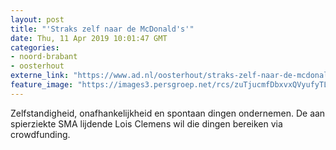 ```yaml
---
layout: post
title: "'Straks zelf naar de McDonald's'"
date: Thu, 11 Apr 2019 10:01:47 GMT
categories: 
- noord-brabant 
- oosterhout 
externe_link: "https://www.ad.nl/oosterhout/straks-zelf-naar-de-mcdonald-s~a2453b49/"
feature_image: "https://images3.persgroep.net/rcs/zuTjucmfDbxvxQVyufyTLhGPBwU/diocontent/145253275/_fitwidth/400/?appId=21791a8992982cd8da851550a453bd7f&quality=0.7"
---
```


Zelfstandigheid, onafhankelijkheid en spontaan dingen ondernemen. De aan spierziekte SMA lijdende Lois Clemens wil die dingen bereiken via crowdfunding.
